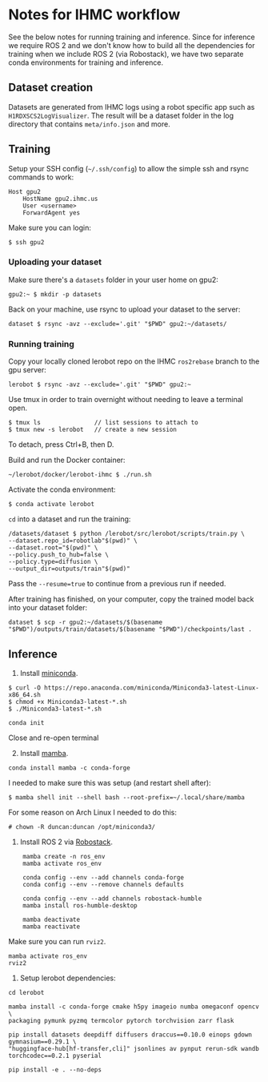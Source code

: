 # Notes for IHMC workflow

See the below notes for running training and inference.
Since for inference we require ROS 2 and we don't know how to build all the dependencies for training
when we include ROS 2 (via Robostack), we have two separate conda environments for training and inference.

## Dataset creation

Datasets are generated from IHMC logs using a robot specific app such as `H1RDXSCS2LogVisualizer`.
The result will be a dataset folder in the log directory that contains `meta/info.json` and more.

## Training

Setup your SSH config (`~/.ssh/config`) to allow the simple ssh and rsync commands to work:
```
Host gpu2
    HostName gpu2.ihmc.us
    User <username>
    ForwardAgent yes
```

Make sure you can login:
```
$ ssh gpu2
```

### Uploading your dataset

Make sure there's a `datasets` folder in your user home on gpu2:
```
gpu2:~ $ mkdir -p datasets
```

Back on your machine, use rsync to upload your dataset to the server:
```
dataset $ rsync -avz --exclude='.git' "$PWD" gpu2:~/datasets/
```

### Running training

Copy your locally cloned lerobot repo on the IHMC `ros2rebase` branch to the gpu server:
```
lerobot $ rsync -avz --exclude='.git' "$PWD" gpu2:~
```

Use tmux in order to train overnight without needing to leave a terminal open.

```
$ tmux ls               // list sessions to attach to
$ tmux new -s lerobot   // create a new session
```
To detach, press Ctrl+B, then D.

Build and run the Docker container:
```
~/lerobot/docker/lerobot-ihmc $ ./run.sh
```

Activate the conda environment:
```
$ conda activate lerobot
```

`cd` into a dataset and run the training:
```
/datasets/dataset $ python /lerobot/src/lerobot/scripts/train.py \
--dataset.repo_id=robotlab"$(pwd)" \
--dataset.root="$(pwd)" \
--policy.push_to_hub=false \
--policy.type=diffusion \
--output_dir=outputs/train"$(pwd)"
```

Pass the `--resume=true` to continue from a previous run if needed.

After training has finished, on your computer, copy the trained model back into your dataset folder:
```
dataset $ scp -r gpu2:~/datasets/$(basename "$PWD")/outputs/train/datasets/$(basename "$PWD")/checkpoints/last .
```

## Inference

1. Install [miniconda](https://www.anaconda.com/docs/getting-started/miniconda/main).
```
$ curl -O https://repo.anaconda.com/miniconda/Miniconda3-latest-Linux-x86_64.sh
$ chmod +x Miniconda3-latest-*.sh
$ ./Miniconda3-latest-*.sh
```
```
conda init
```
Close and re-open terminal

2. Install [mamba](https://mamba.readthedocs.io/en/latest/installation/mamba-installation.html).
```
conda install mamba -c conda-forge
```

I needed to make sure this was setup (and restart shell after):
```
$ mamba shell init --shell bash --root-prefix=~/.local/share/mamba
```

For some reason on Arch Linux I needed to do this:
```
# chown -R duncan:duncan /opt/miniconda3/
```

1. Install ROS 2 via [Robostack](https://robostack.github.io/GettingStarted.html).
```
    mamba create -n ros_env 
    mamba activate ros_env 
    
    conda config --env --add channels conda-forge
    conda config --env --remove channels defaults
    
    conda config --env --add channels robostack-humble
    mamba install ros-humble-desktop
    
    mamba deactivate
    mamba reactivate
```
Make sure you can run `rviz2`.
```
mamba activate ros_env
rviz2
```

1. Setup lerobot dependencies:

```
cd lerobot

mamba install -c conda-forge cmake h5py imageio numba omegaconf opencv \
packaging pymunk pyzmq termcolor pytorch torchvision zarr flask

pip install datasets deepdiff diffusers draccus==0.10.0 einops gdown gymnasium==0.29.1 \
"huggingface-hub[hf-transfer,cli]" jsonlines av pynput rerun-sdk wandb torchcodec==0.2.1 pyserial

pip install -e . --no-deps
```


